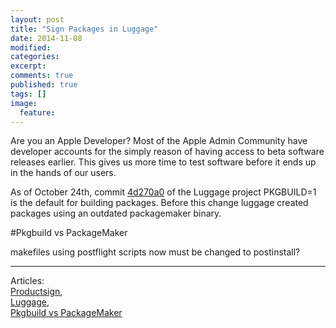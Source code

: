 ```yaml
---
layout: post
title: "Sign Packages in Luggage"
date: 2014-11-08
modified:
categories: 
excerpt:
comments: true
published: true
tags: []
image:
  feature:
---
```


Are you an Apple Developer? Most of the Apple Admin Community have developer accounts for the simply reason of having access to beta software releases earlier. This gives us more time to test software before it ends up in the hands of our users.

As of October 24th, commit [4d270a0](https://github.com/unixorn/luggage/commit/4d270a0dbc5f31bebbf9672d4a2970ad6316c8b4) of the Luggage project PKGBUILD=1 is the default for building packages. Before this change luggage created packages using an outdated packagemaker binary. 



#Pkgbuild vs PackageMaker

 makefiles using postflight scripts now must be changed to postinstall?

---

Articles:  
[Productsign](https://groups.google.com/forum/?fromgroups#!topic/the-luggage/9WeNMBcvKjA),  
[Luggage](https://github.com/unixorn/luggage),  
[Pkgbuild vs PackageMaker](https://groups.google.com/forum/?fromgroups#!topic/the-luggage/aCU9nNsMUaE)